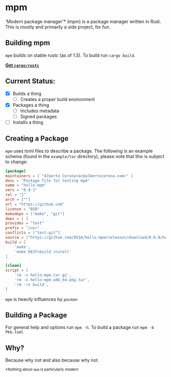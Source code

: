 # mpm

'Modern package manager'* (mpm) is a package manager written in Rust. This is
mostly and primarily a side project, for fun.

## Building mpm
`mpm` builds on stable rustc (as of 1.5). To build run `cargo build`.

[**Get `cargo/rustc`**](https://www.rust-lang.org/downloads.html)

## Current Status:
- [x] Builds a thing
	- [ ] Creates a proper build environment
- [x] Packages a thing
	- [ ] Includes metadata
	- [ ] Signed packages
- [ ] Installs a thing

## Creating a Package
`mpm` uses toml files to describe a package. The following is an example
schema (found in the `example/tar` directory), please note that this is subject to
change:
```toml
[package]
maintainers = [ "Alberto Corona<ac@albertocorona.com>" ]
desc = "Package file for testing mpm"
name = "hello-mpm"
vers = "0.0.1"
rel = "1"
arch = [""]
url = "https://github.com"
license = "BSD"
makedeps = ["make", "git"]
deps = [ ]
provides = "test"
prefix = "/usr"
conflicts = ["test-git"]
source = ["https://github.com/0X1A/hello-mpm/releases/download/0.0.0/hello-mpm.tar.gz"]
build = [
	'make',
	'make DEST=build install'
]

[clean]
script = [
	'rm -v hello-mpm.tar.gz',
	'rm -v hello-mpm-x86_64.pkg.tar',
	'rm -rv build',
]
```

`mpm` is heavily influences by `pacman`

## Building a Package
For general help and options run `mpm -h`. To build a package run `mpm -b
PKG.toml`

## Why?
Because why not and also because why not.

<sub>*Nothing about `mpm` is particularly modern</sub>
